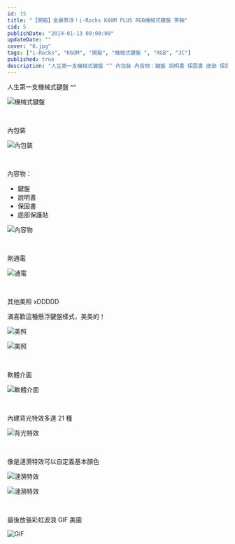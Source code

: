 ```yaml
---
id: 15
title: "【開箱】金屬懸浮！i-Rocks K60M PLUS RGB機械式鍵盤 茶軸"
cid: 5
publishDate: "2019-01-13 00:00:00"
updateDate: ""
cover: "6.jpg"
tags: ["i-Rocks", "K60M", "開箱", "機械式鍵盤 ", "RGB", "3C"]
published: true
description: "人生第一支機械式鍵盤 ^^ 內包裝 內容物：鍵盤 說明書 保固書 底部 保護貼"
---
```


人生第一支機械式鍵盤 ^^

![機械式鍵盤](1.jpg)

<br/>

內包裝

![內包裝](2.jpg)

<br/>

內容物：

- 鍵盤
- 說明書
- 保固書
- 底部保護貼

![內容物](3.jpg)

<br/>

剛通電

![通電](4.jpg)

<br/>

其他美照 xDDDDD

滿喜歡這種懸浮鍵盤樣式，美美的！

![美照](5.jpg)

![美照](6.jpg)

<br/>

軟體介面

![軟體介面](7.jpg)

<br/>

內建背光特效多達 21 種

![背光特效](8.jpg)

<br/>

像是漣漪特效可以自定義基本顏色

![漣漪特效](9.jpg)

![漣漪特效](10.jpg)

<br/>

最後放張彩虹波浪 GIF 美圖

![GIF](11.gif)

<br/>
